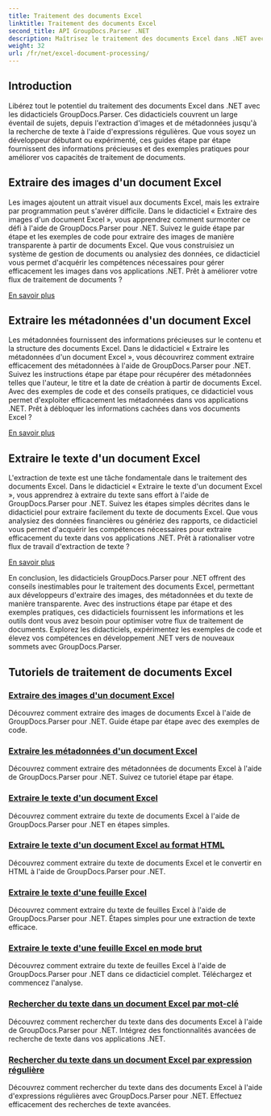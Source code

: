 ```yaml
---
title: Traitement des documents Excel
linktitle: Traitement des documents Excel
second_title: API GroupDocs.Parser .NET
description: Maîtrisez le traitement des documents Excel dans .NET avec GroupDocs.Parser. Apprenez à extraire efficacement des images, des métadonnées et du texte grâce à des guides étape par étape.
weight: 32
url: /fr/net/excel-document-processing/
---
```

## Introduction

Libérez tout le potentiel du traitement des documents Excel dans .NET avec les didacticiels GroupDocs.Parser. Ces didacticiels couvrent un large éventail de sujets, depuis l'extraction d'images et de métadonnées jusqu'à la recherche de texte à l'aide d'expressions régulières. Que vous soyez un développeur débutant ou expérimenté, ces guides étape par étape fournissent des informations précieuses et des exemples pratiques pour améliorer vos capacités de traitement de documents.

## Extraire des images d'un document Excel

Les images ajoutent un attrait visuel aux documents Excel, mais les extraire par programmation peut s'avérer difficile. Dans le didacticiel « Extraire des images d'un document Excel », vous apprendrez comment surmonter ce défi à l'aide de GroupDocs.Parser pour .NET. Suivez le guide étape par étape et les exemples de code pour extraire des images de manière transparente à partir de documents Excel. Que vous construisiez un système de gestion de documents ou analysiez des données, ce didacticiel vous permet d'acquérir les compétences nécessaires pour gérer efficacement les images dans vos applications .NET. Prêt à améliorer votre flux de traitement de documents ?

[En savoir plus](./extract-images-from-excel-document/)

## Extraire les métadonnées d'un document Excel

Les métadonnées fournissent des informations précieuses sur le contenu et la structure des documents Excel. Dans le didacticiel « Extraire les métadonnées d'un document Excel », vous découvrirez comment extraire efficacement des métadonnées à l'aide de GroupDocs.Parser pour .NET. Suivez les instructions étape par étape pour récupérer des métadonnées telles que l'auteur, le titre et la date de création à partir de documents Excel. Avec des exemples de code et des conseils pratiques, ce didacticiel vous permet d'exploiter efficacement les métadonnées dans vos applications .NET. Prêt à débloquer les informations cachées dans vos documents Excel ?

[En savoir plus](./extract-metadata-from-excel-document/)

## Extraire le texte d'un document Excel

L'extraction de texte est une tâche fondamentale dans le traitement des documents Excel. Dans le didacticiel « Extraire le texte d'un document Excel », vous apprendrez à extraire du texte sans effort à l'aide de GroupDocs.Parser pour .NET. Suivez les étapes simples décrites dans le didacticiel pour extraire facilement du texte de documents Excel. Que vous analysiez des données financières ou génériez des rapports, ce didacticiel vous permet d'acquérir les compétences nécessaires pour extraire efficacement du texte dans vos applications .NET. Prêt à rationaliser votre flux de travail d'extraction de texte ?

[En savoir plus](./extract-text-from-excel-document/)

En conclusion, les didacticiels GroupDocs.Parser pour .NET offrent des conseils inestimables pour le traitement des documents Excel, permettant aux développeurs d'extraire des images, des métadonnées et du texte de manière transparente. Avec des instructions étape par étape et des exemples pratiques, ces didacticiels fournissent les informations et les outils dont vous avez besoin pour optimiser votre flux de traitement de documents. Explorez les didacticiels, expérimentez les exemples de code et élevez vos compétences en développement .NET vers de nouveaux sommets avec GroupDocs.Parser.
## Tutoriels de traitement de documents Excel
### [Extraire des images d'un document Excel](./extract-images-from-excel-document/)
Découvrez comment extraire des images de documents Excel à l'aide de GroupDocs.Parser pour .NET. Guide étape par étape avec des exemples de code.
### [Extraire les métadonnées d'un document Excel](./extract-metadata-from-excel-document/)
Découvrez comment extraire des métadonnées de documents Excel à l'aide de GroupDocs.Parser pour .NET. Suivez ce tutoriel étape par étape.
### [Extraire le texte d'un document Excel](./extract-text-from-excel-document/)
Découvrez comment extraire du texte de documents Excel à l'aide de GroupDocs.Parser pour .NET en étapes simples.
### [Extraire le texte d'un document Excel au format HTML](./extract-text-from-excel-document-as-html/)
Découvrez comment extraire du texte de documents Excel et le convertir en HTML à l'aide de GroupDocs.Parser pour .NET.
### [Extraire le texte d'une feuille Excel](./extract-text-from-excel-sheet/)
Découvrez comment extraire du texte de feuilles Excel à l'aide de GroupDocs.Parser pour .NET. Étapes simples pour une extraction de texte efficace.
### [Extraire le texte d'une feuille Excel en mode brut](./extract-text-from-excel-sheet-in-raw-mode/)
Découvrez comment extraire du texte de feuilles Excel à l'aide de GroupDocs.Parser pour .NET dans ce didacticiel complet. Téléchargez et commencez l'analyse.
### [Rechercher du texte dans un document Excel par mot-clé](./search-text-in-excel-document-by-keyword/)
Découvrez comment rechercher du texte dans des documents Excel à l'aide de GroupDocs.Parser pour .NET. Intégrez des fonctionnalités avancées de recherche de texte dans vos applications .NET.
### [Rechercher du texte dans un document Excel par expression régulière](./search-text-in-excel-document-by-regular-expression/)
Découvrez comment rechercher du texte dans des documents Excel à l'aide d'expressions régulières avec GroupDocs.Parser pour .NET. Effectuez efficacement des recherches de texte avancées.